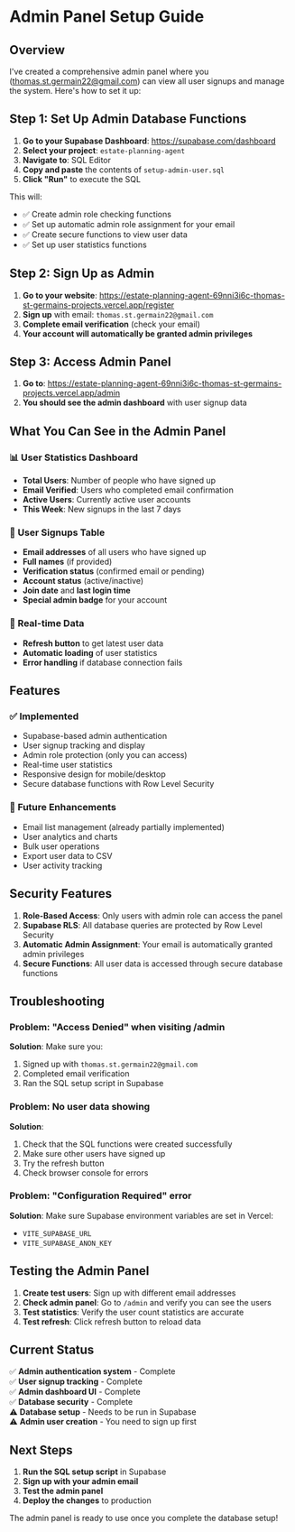 # Admin Panel Setup Guide

## Overview

I've created a comprehensive admin panel where you (thomas.st.germain22@gmail.com) can view all user signups and manage the system. Here's how to set it up:

## Step 1: Set Up Admin Database Functions

1. **Go to your Supabase Dashboard**: https://supabase.com/dashboard
2. **Select your project**: `estate-planning-agent`
3. **Navigate to**: SQL Editor
4. **Copy and paste** the contents of `setup-admin-user.sql`
5. **Click "Run"** to execute the SQL

This will:
- ✅ Create admin role checking functions
- ✅ Set up automatic admin role assignment for your email
- ✅ Create secure functions to view user data
- ✅ Set up user statistics functions

## Step 2: Sign Up as Admin

1. **Go to your website**: https://estate-planning-agent-69nni3i6c-thomas-st-germains-projects.vercel.app/register
2. **Sign up** with email: `thomas.st.germain22@gmail.com`
3. **Complete email verification** (check your email)
4. **Your account will automatically be granted admin privileges**

## Step 3: Access Admin Panel

1. **Go to**: https://estate-planning-agent-69nni3i6c-thomas-st-germains-projects.vercel.app/admin
2. **You should see the admin dashboard** with user signup data

## What You Can See in the Admin Panel

### 📊 User Statistics Dashboard
- **Total Users**: Number of people who have signed up
- **Email Verified**: Users who completed email confirmation
- **Active Users**: Currently active user accounts
- **This Week**: New signups in the last 7 days

### 👥 User Signups Table
- **Email addresses** of all users who have signed up
- **Full names** (if provided)
- **Verification status** (confirmed email or pending)
- **Account status** (active/inactive)
- **Join date** and **last login time**
- **Special admin badge** for your account

### 🔄 Real-time Data
- **Refresh button** to get latest user data
- **Automatic loading** of user statistics
- **Error handling** if database connection fails

## Features

### ✅ Implemented
- Supabase-based admin authentication
- User signup tracking and display
- Admin role protection (only you can access)
- Real-time user statistics
- Responsive design for mobile/desktop
- Secure database functions with Row Level Security

### 🚧 Future Enhancements
- Email list management (already partially implemented)
- User analytics and charts
- Bulk user operations
- Export user data to CSV
- User activity tracking

## Security Features

1. **Role-Based Access**: Only users with admin role can access the panel
2. **Supabase RLS**: All database queries are protected by Row Level Security
3. **Automatic Admin Assignment**: Your email is automatically granted admin privileges
4. **Secure Functions**: All user data is accessed through secure database functions

## Troubleshooting

### Problem: "Access Denied" when visiting /admin
**Solution**: Make sure you:
1. Signed up with `thomas.st.germain22@gmail.com`
2. Completed email verification
3. Ran the SQL setup script in Supabase

### Problem: No user data showing
**Solution**: 
1. Check that the SQL functions were created successfully
2. Make sure other users have signed up
3. Try the refresh button
4. Check browser console for errors

### Problem: "Configuration Required" error
**Solution**: Make sure Supabase environment variables are set in Vercel:
- `VITE_SUPABASE_URL`
- `VITE_SUPABASE_ANON_KEY`

## Testing the Admin Panel

1. **Create test users**: Sign up with different email addresses
2. **Check admin panel**: Go to `/admin` and verify you can see the users
3. **Test statistics**: Verify the user count statistics are accurate
4. **Test refresh**: Click refresh button to reload data

## Current Status

✅ **Admin authentication system** - Complete  
✅ **User signup tracking** - Complete  
✅ **Admin dashboard UI** - Complete  
✅ **Database security** - Complete  
⚠️ **Database setup** - Needs to be run in Supabase  
⚠️ **Admin user creation** - You need to sign up first  

## Next Steps

1. **Run the SQL setup script** in Supabase
2. **Sign up with your admin email**
3. **Test the admin panel**
4. **Deploy the changes** to production

The admin panel is ready to use once you complete the database setup!
